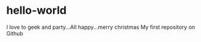 hello-world
===========
I love to geek and party...All happy...merry christmas
My first repository on Github
